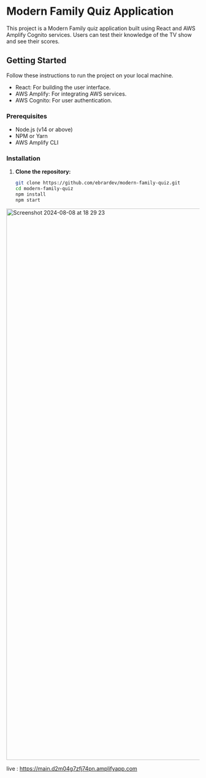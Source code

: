 # Modern Family Quiz Application

This project is a Modern Family quiz application built using React and AWS Amplify Cognito services. Users can test their knowledge of the TV show and see their scores.

## Getting Started

Follow these instructions to run the project on your local machine.


- React: For building the user interface.
- AWS Amplify: For integrating AWS services.
- AWS Cognito: For user authentication.

### Prerequisites

- Node.js (v14 or above)
- NPM or Yarn
- AWS Amplify CLI

### Installation

1. **Clone the repository:**
   ```sh
   git clone https://github.com/ebrardev/modern-family-quiz.git
   cd modern-family-quiz
   npm install
   npm start

   
<img width="1439" alt="Screenshot 2024-08-08 at 18 29 23" src="https://github.com/user-attachments/assets/d648f9b3-6401-4518-936e-75667b0fabc6">

live : https://main.d2m04g7zfj74pn.amplifyapp.com
